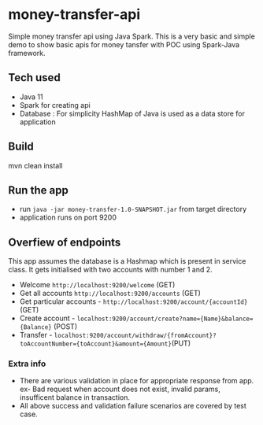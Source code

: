 # money-transfer-api
Simple money transfer api using Java Spark. This is a very basic and simple demo to show basic apis for money tansfer with POC using Spark-Java framework.

## Tech used
- Java 11
- Spark for creating api
- Database : For simplicity HashMap of Java is used as a data store for application


## Build
mvn clean install

## Run the app
- run `java -jar money-transfer-1.0-SNAPSHOT.jar` from target directory
- application runs on port 9200


## Overfiew of endpoints
This app assumes the database is a Hashmap which is present in service class. It gets initialised with two
accounts with number 1 and 2.

- Welcome  `http://localhost:9200/welcome` (GET)
- Get all accounts  `http://localhost:9200/accounts` (GET)
- Get particular accounts - `http://localhost:9200/account/{accountId}` (GET)
- Create account - `localhost:9200/account/create?name={Name}&balance={Balance}` (POST) 
- Transfer - `localhost:9200/account/withdraw/{fromAccount}?toAccountNumber={toAccount}&amount={Amount}`(PUT)



### Extra info
- There are various validation in place for appropriate response from app.
ex- Bad request when account does not exist, invalid params, insufficent balance in transaction.
- All above success and validation failure scenarios are covered by test case.
